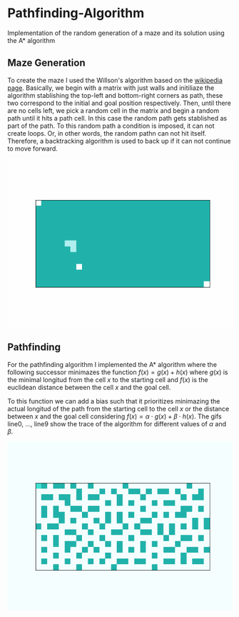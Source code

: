 # Pathfinding-Algorithm
Implementation of the random generation of a maze and its solution using the A* algorithm

## Maze Generation

To create the maze I used the Willson's algorithm based on the [wikipedia page](https://en.wikipedia.org/wiki/Maze_generation_algorithm). Basically, we begin with a matrix with just walls and initiliaze the algorithm stablishing the top-left and bottom-right corners as path, these two correspond to the initial and goal position respectively. Then, until there are no cells left, we pick a random cell in the matrix and begin a random path until it hits a path cell. In this case the random path gets stablished as part of the path. To this random path a condition is imposed, it can not create loops. Or, in other words, the random pathn can not hit itself. Therefore, a backtracking algorithm is used to back up if it can not continue to move forward.


<p align="center">
  <img src="https://github.com/JustOneMorePlayer/Pathfinding-Algorithm/blob/main/READMEImages/line.gif">
</p>

 ## Pathfinding

For the pathfinding algorithm I implemented the A* algorithm where the following successor minimazes the function $f(x) = g(x) + h(x)$ where $g(x)$ is the minimal longitud from the cell $x$ to the starting cell and $f(x)$ is the euclidean distance between the cell $x$ and the goal cell.

To this function we can add a bias such that it prioritizes minimazing the actual longitud of the path from the starting cell to the cell $x$ or the distance between $x$ and the goal cell considering $f(x) = \alpha \cdot g(x) + \beta \cdot h(x)$. The gifs line0, ..., line9 show the trace of the algorithm for different values of $\alpha$ and $\beta$.

<p align="center">
  <img src="https://github.com/JustOneMorePlayer/Pathfinding-Algorithm/blob/main/READMEImages/line0.gif">
</p>
